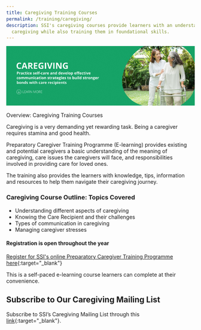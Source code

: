 ```yaml
---
title: Caregiving Training Courses
permalink: /training/caregiving/
description: SSI's caregiving courses provide learners with an understanding of
  caregiving while also training them in foundational skills.
---
```

![Social Service Institute (SSI) Singapore - Caregiver Training Courses](/images/caregiving-banner.png)

Overview: Caregiving Training Courses

Caregiving is a very demanding yet rewarding task. Being a caregiver requires stamina and good health.

Preparatory Caregiver Training Programme (E-learning) provides existing and potential caregivers a basic understanding of the meaning of caregiving, care issues the caregivers will face, and responsibilities involved in providing care for loved ones. 

The training also provides the learners with knowledge, tips, information and resources to help them navigate their caregiving journey.

### Caregiving Course Outline: Topics Covered
- Understanding different aspects of caregiving
- Knowing the Care Recipient and their challenges
- Types of communication in caregiving
- Managing caregiver stresses

#### Registration is open throughout the year

[Register for SSI's online Preparatory Caregiver Training Programme here](https://iltms.ssi.gov.sg/registration/Schedule?coursecode=SSI0002){:target="_blank"}

This is a self-paced e-learning course learners can complete at their convenience.


## Subscribe to Our Caregiving Mailing List   

Subscribe to SSI’s Caregiving Mailing List through this [link](https://form.gov.sg/#!/62062a0f8cb95c001235e55d){:target="_blank"}.